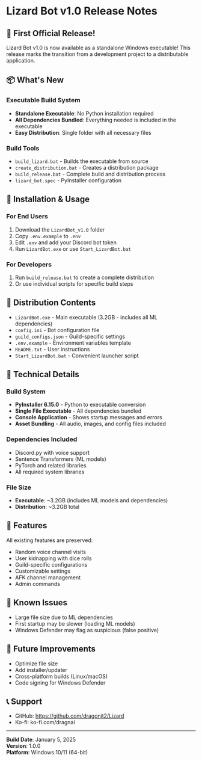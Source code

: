 # Lizard Bot v1.0 Release Notes

## 🎉 First Official Release!

Lizard Bot v1.0 is now available as a standalone Windows executable! This release marks the transition from a development project to a distributable application.

## 📦 What's New

### Executable Build System
- **Standalone Executable**: No Python installation required
- **All Dependencies Bundled**: Everything needed is included in the executable
- **Easy Distribution**: Single folder with all necessary files

### Build Tools
- `build_lizard.bat` - Builds the executable from source
- `create_distribution.bat` - Creates a distribution package
- `build_release.bat` - Complete build and distribution process
- `lizard_bot.spec` - PyInstaller configuration

## 🚀 Installation & Usage

### For End Users
1. Download the `LizardBot_v1.0` folder
2. Copy `.env.example` to `.env`
3. Edit `.env` and add your Discord bot token
4. Run `LizardBot.exe` or use `Start_LizardBot.bat`

### For Developers
1. Run `build_release.bat` to create a complete distribution
2. Or use individual scripts for specific build steps

## 📁 Distribution Contents

- `LizardBot.exe` - Main executable (3.2GB - includes all ML dependencies)
- `config.ini` - Bot configuration file
- `guild_configs.json` - Guild-specific settings
- `.env.example` - Environment variables template
- `README.txt` - User instructions
- `Start_LizardBot.bat` - Convenient launcher script

## 🔧 Technical Details

### Build System
- **PyInstaller 6.15.0** - Python to executable conversion
- **Single File Executable** - All dependencies bundled
- **Console Application** - Shows startup messages and errors
- **Asset Bundling** - All audio, images, and config files included

### Dependencies Included
- Discord.py with voice support
- Sentence Transformers (ML models)
- PyTorch and related libraries
- All required system libraries

### File Size
- **Executable**: ~3.2GB (includes ML models and dependencies)
- **Distribution**: ~3.2GB total

## 🎯 Features

All existing features are preserved:
- Random voice channel visits
- User kidnapping with dice rolls
- Guild-specific configurations
- Customizable settings
- AFK channel management
- Admin commands

## 🐛 Known Issues

- Large file size due to ML dependencies
- First startup may be slower (loading ML models)
- Windows Defender may flag as suspicious (false positive)

## 🔮 Future Improvements

- Optimize file size
- Add installer/updater
- Cross-platform builds (Linux/macOS)
- Code signing for Windows Defender

## 📞 Support

- GitHub: https://github.com/dragonjt2/Lizard
- Ko-fi: ko-fi.com/dragnai

---

**Build Date**: January 5, 2025  
**Version**: 1.0.0  
**Platform**: Windows 10/11 (64-bit)
